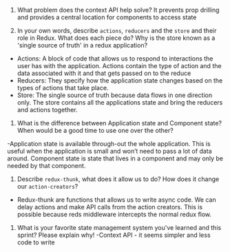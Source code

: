 1. What problem does the context API help solve?
   It prevents prop drilling and provides a central location for components to access state

1. In your own words, describe `actions`, `reducers` and the `store` and their role in Redux. What does each piece do? Why is the store known as a 'single source of truth' in a redux application?

- Actions: A block of code that allows us to respond to interactions the user has with the application. Actions contain the type of action and the data associated with it and that gets passed on to the reduce
- Reducers: They specify how the application state changes based on the types of actions that take place.
- Store: The single source of truth because data flows in one direction only. The store contains all the applications state and bring the reducers and actions together.

1. What is the difference between Application state and Component state? When would be a good time to use one over the other?

-Application state is available through-out the whole application. This is useful when the application is small and won’t need to pass a lot of data around. Component state is state that lives in a component and may only be needed by that component.

1. Describe `redux-thunk`, what does it allow us to do? How does it change our `action-creators`?

- Redux-thunk are functions that allows us to write async code. We can delay actions and make API calls from the action creators. This is possible because reds middleware intercepts the normal redux flow.

1. What is your favorite state management system you've learned and this sprint? Please explain why!
   -Context API - it seems simpler and less code to write
